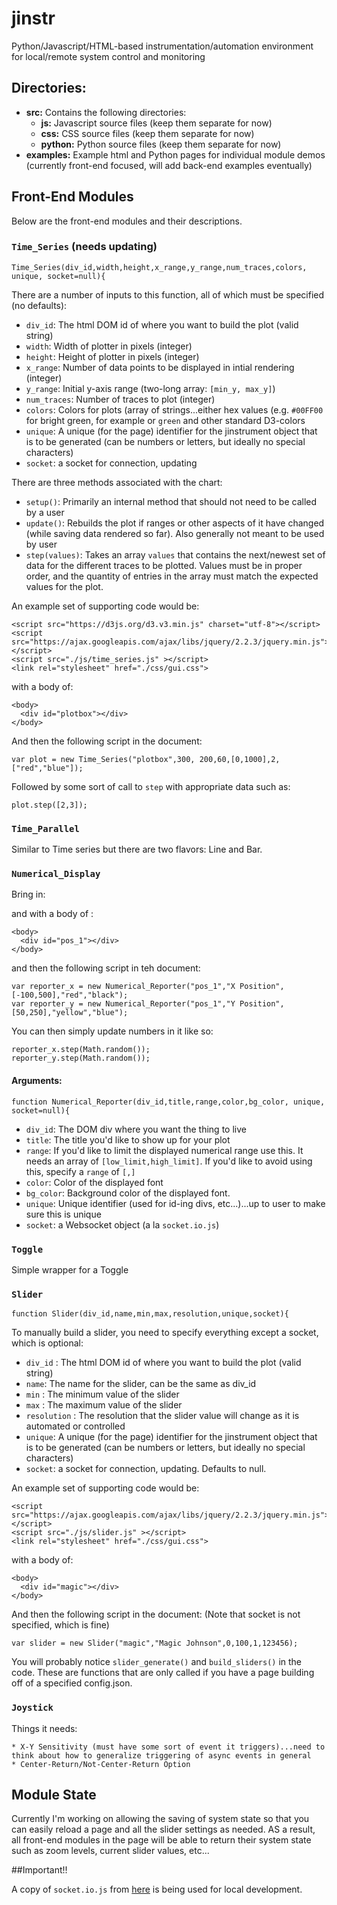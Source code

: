 # jinstr

Python/Javascript/HTML-based instrumentation/automation environment for local/remote system control and monitoring

## Directories: ##

* **src:** Contains the following directories:
    * **js:** Javascript source files (keep them separate for now)
    * **css:** CSS source files (keep them separate for now)
    * **python:** Python source files (keep them separate for now)
* **examples:** Example html and Python pages for individual module demos (currently front-end focused, will add back-end examples eventually)


## Front-End Modules ##

Below are the front-end modules and their descriptions.

### `Time_Series` (needs updating) ###

```
Time_Series(div_id,width,height,x_range,y_range,num_traces,colors, unique, socket=null){
```

There are a number of inputs to this function, all of which must be specified (no defaults):

* `div_id`: The html DOM id of where you want to build the plot (valid string)
* `width`:  Width of plotter in pixels (integer)
* `height`: Height of plotter in pixels (integer)
* `x_range`: Number of data points to be displayed in intial rendering (integer)
* `y_range`: Initial y-axis range (two-long array: `[min_y, max_y]`)
* `num_traces`: Number of traces to plot (integer)
* `colors`: Colors for plots (array of strings...either hex values (e.g. `#00FF00` for bright green, for example or `green` and other standard D3-colors
* `unique`: A unique (for the page) identifier for the jinstrument object that is to be generated (can be numbers or letters, but ideally no special characters)
* `socket`: a socket for connection, updating

There are three methods associated with the chart:

* `setup()`: Primarily an internal method that should not need to be called by a user
* `update()`: Rebuilds the plot if ranges or other aspects of it have changed (while saving data rendered so far). Also generally not meant to be used by user
* `step(values)`: Takes an array `values` that contains the next/newest set of data for the different traces to be plotted. Values must be in proper order, and the quantity of entries in the array must match the expected values for the plot.

An example set of supporting code would be:

```
<script src="https://d3js.org/d3.v3.min.js" charset="utf-8"></script>
<script src="https://ajax.googleapis.com/ajax/libs/jquery/2.2.3/jquery.min.js"></script>
<script src="./js/time_series.js" ></script>
<link rel="stylesheet" href="./css/gui.css">
```

with a body of:
```
<body>
  <div id="plotbox"></div>
</body>
```

And then the following script in the document:

```
var plot = new Time_Series("plotbox",300, 200,60,[0,1000],2,["red","blue"]);
```

Followed by some sort of call to `step` with appropriate data such as:

```
plot.step([2,3]);
```

### `Time_Parallel`

Similar to Time series but there are two flavors: Line and Bar.  

### `Numerical_Display`

Bring in:


and with a body of :

```
<body>
  <div id="pos_1"></div>
</body>
```

and then the following script in teh document:

```
var reporter_x = new Numerical_Reporter("pos_1","X Position",[-100,500],"red","black");
var reporter_y = new Numerical_Reporter("pos_1","Y Position",[50,250],"yellow","blue");
```

You can then simply update numbers in it like so:

```
reporter_x.step(Math.random());
reporter_y.step(Math.random());  
```

#### Arguments:

```
function Numerical_Reporter(div_id,title,range,color,bg_color, unique, socket=null){
```

* `div_id`: The DOM div where you want the thing to live
* `title`: The title you'd like to show up for your plot
* `range`: If you'd like to limit the displayed numerical range use this. It needs an array of `[low_limit,high_limit]`.  If you'd like to avoid using this, specify a `range` of `[,]`
* `color`: Color of the displayed font
* `bg_color`: Background color of the displayed font.
* `unique`: Unique identifier (used for id-ing divs, etc...)...up to user to make sure this is unique
* `socket`: a Websocket object (a la `socket.io.js`)


### `Toggle`

Simple wrapper for a Toggle

### `Slider`

```
function Slider(div_id,name,min,max,resolution,unique,socket){
```

To manually build a slider, you need to specify everything except a socket, which is optional:

* `div_id` : The html DOM id of where you want to build the plot (valid string)
* `name`: The name for the slider, can be the same as div_id
* `min` : The minimum value of the slider
* `max` : The maximum value of the slider
* `resolution` : The resolution that the slider value will change as it is automated or controlled
* `unique`: A unique (for the page) identifier for the jinstrument object that is to be generated (can be numbers or letters, but ideally no special characters)
* `socket`: a socket for connection, updating. Defaults to null.

An example set of supporting code would be:

```
<script src="https://ajax.googleapis.com/ajax/libs/jquery/2.2.3/jquery.min.js"></script>
<script src="./js/slider.js" ></script>
<link rel="stylesheet" href="./css/gui.css">
```

with a body of:
```
<body>
  <div id="magic"></div>
</body>
```

And then the following script in the document:
(Note that socket is not specified, which is fine)

```
var slider = new Slider("magic","Magic Johnson",0,100,1,123456);
```
You will probably notice `slider_generate()` and `build_sliders()` in the code. These are functions that are only called if you have a page building off of a specified config.json. 

### `Joystick`

Things it needs:
    
    * X-Y Sensitivity (must have some sort of event it triggers)...need to think about how to generalize triggering of async events in general
    * Center-Return/Not-Center-Return Option

## Module State

Currently I'm working on allowing the saving of system state so that you can easily reload a page and all the slider settings as needed.  AS a result, all front-end modules in the page will be able to return their system state such as zoom levels, current slider values, etc...



##Important!!

A copy of `socket.io.js` from <a href="https://github.com/socketio/socket.io-client" target="_blank">here</a> is being used for local development.
